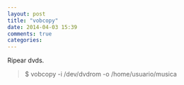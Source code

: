 ```yaml
---
layout: post
title: "vobcopy"
date: 2014-04-03 15:39
comments: true
categories: 
---
```

Ripear dvds.

>$ vobcopy -i /dev/dvdrom -o /home/usuario/musica 

